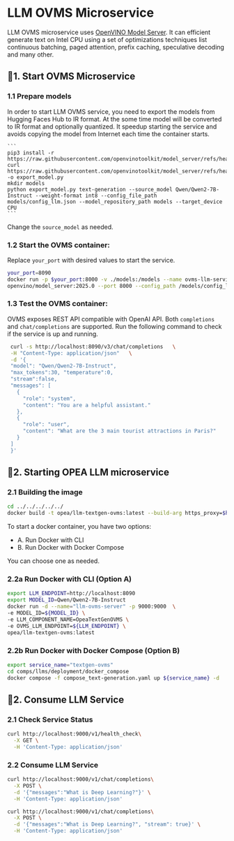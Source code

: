 # LLM OVMS Microservice

LLM OVMS microservice uses [OpenVINO Model Server](https://github.com/openvinotoolkit/model_server). It can efficient generate text on Intel CPU using a set of optimizations techniques list continuous batching, paged attention, prefix caching, speculative decoding and many other.

## 🚀1. Start OVMS Microservice

### 1.1 Prepare models

In order to start LLM OVMS service, you need to export the models from Hugging Faces Hub to IR format. At the some time model will be converted to IR format and optionally quantized. It speedup starting the service and avoids copying the model from Internet each time the container starts.

    ```
    pip3 install -r https://raw.githubusercontent.com/openvinotoolkit/model_server/refs/heads/releases/2025/0/demos/common/export_models/requirements.txt
    curl https://raw.githubusercontent.com/openvinotoolkit/model_server/refs/heads/releases/2025/0/demos/common/export_models/export_model.py -o export_model.py
    mkdir models
    python export_model.py text-generation --source_model Qwen/Qwen2-7B-Instruct --weight-format int8 --config_file_path models/config_llm.json --model_repository_path models --target_device CPU
    ```

Change the `source_model` as needed.

### 1.2 **Start the OVMS container**:

Replace `your_port` with desired values to start the service.

```bash
your_port=8090
docker run -p $your_port:8000 -v ./models:/models --name ovms-llm-serving \
openvino/model_server:2025.0 --port 8000 --config_path /models/config_llm.json
```

### 1.3 **Test the OVMS container**:

OVMS exposes REST API compatible with OpenAI API. Both `completions` and `chat/completions` are supported.
Run the following command to check if the service is up and running.

```bash
 curl -s http://localhost:8090/v3/chat/completions   \
 -H "Content-Type: application/json"   \
 -d '{
 "model": "Qwen/Qwen2-7B-Instruct",
 "max_tokens":30, "temperature":0,
 "stream":false,
 "messages": [
   {
     "role": "system",
     "content": "You are a helpful assistant."
   },
   {
     "role": "user",
     "content": "What are the 3 main tourist attractions in Paris?"
   }
 ]
 }'
```

## 🚀2. Starting OPEA LLM microservice

### 2.1 Building the image

```bash
cd ../../../../../
docker build -t opea/llm-textgen-ovms:latest --build-arg https_proxy=$https_proxy --build-arg http_proxy=$http_proxy -f comps/llms/src/text-generation/Dockerfile .
```

To start a docker container, you have two options:

- A. Run Docker with CLI
- B. Run Docker with Docker Compose

You can choose one as needed.

### 2.2a Run Docker with CLI (Option A)

```bash
export LLM_ENDPOINT=http://localhost:8090
export MODEL_ID=Qwen/Qwen2-7B-Instruct
docker run -d --name="llm-ovms-server" -p 9000:9000  \
-e MODEL_ID=${MODEL_ID} \
-e LLM_COMPONENT_NAME=OpeaTextGenOVMS \
-e OVMS_LLM_ENDPOINT=${LLM_ENDPOINT} \
opea/llm-textgen-ovms:latest
```

### 2.2b Run Docker with Docker Compose (Option B)

```bash
export service_name="textgen-ovms"
cd comps/llms/deployment/docker_compose
docker compose -f compose_text-generation.yaml up ${service_name} -d
```

## 🚀2. Consume LLM Service

### 2.1 Check Service Status

```bash
curl http://localhost:9000/v1/health_check\
  -X GET \
  -H 'Content-Type: application/json'
```

### 2.2 Consume LLM Service

```bash
curl http://localhost:9000/v1/chat/completions\
  -X POST \
  -d '{"messages":"What is Deep Learning?"}' \
  -H 'Content-Type: application/json'
```

```bash
curl http://localhost:9000/v1/chat/completions\
  -X POST \
  -d '{"messages":"What is Deep Learning?", "stream": true}' \
  -H 'Content-Type: application/json'
```
